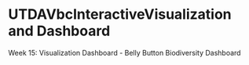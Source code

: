 # UTDAVbcInteractiveVisualization and Dashboard
Week 15: Visualization Dashboard - Belly Button Biodiversity Dashboard
